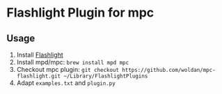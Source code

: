 # Flashlight Plugin for mpc

## Usage

 1. Install [Flashlight](https://github.com/nate-parrott/Flashlight)
 2. Install mpd/mpc: `brew install mpd mpc`
 3. Checkout mpc plugin: `git checkout https://github.com/woldan/mpc-flashlight.git ~/Library/FlashlightPlugins`
 4. Adapt `examples.txt` and `plugin.py`

